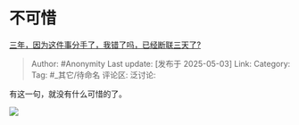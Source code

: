 # 不可惜
[三年，因为这件事分手了，我错了吗，已经断联三天了?](https://www.zhihu.com/question/6698612846/answer/1902000469137691180)

> Author: #Anonymity
> Last update: [发布于 2025-05-03]
> Link:
> Category: 
> Tag: #_其它/待命名 
> 评论区:
> 泛讨论:
  
有这一句，就没有什么可惜的了。

![](https://picx.zhimg.com/80/v2-f206b77c1165793adf51a62617b8404d_1440w.webp?source=c8b7c179)
